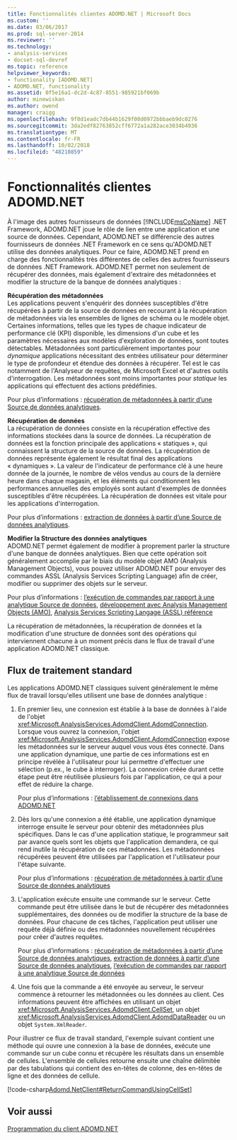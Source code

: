 ```yaml
---
title: Fonctionnalités clientes ADOMD.NET | Microsoft Docs
ms.custom: ''
ms.date: 03/06/2017
ms.prod: sql-server-2014
ms.reviewer: ''
ms.technology:
- analysis-services
- docset-sql-devref
ms.topic: reference
helpviewer_keywords:
- functionality [ADOMD.NET]
- ADOMD.NET, functionality
ms.assetid: 0f5e16a1-dc2d-4c87-8551-985921bf069b
author: minewiskan
ms.author: owend
manager: craigg
ms.openlocfilehash: 9f0d1eadc7db44b1629f00d0972bbbaeb9dc0276
ms.sourcegitcommit: 3da2edf82763852cff6772a1a282ace3034b4936
ms.translationtype: MT
ms.contentlocale: fr-FR
ms.lasthandoff: 10/02/2018
ms.locfileid: "48210859"
---
```

# <a name="adomdnet-client-functionality"></a>Fonctionnalités clientes ADOMD.NET
  À l'image des autres fournisseurs de données [!INCLUDE[msCoName](../../includes/msconame-md.md)] .NET Framework, ADOMD.NET joue le rôle de lien entre une application et une source de données. Cependant, ADOMD.NET se différencie des autres fournisseurs de données .NET Framework en ce sens qu'ADOMD.NET utilise des données analytiques. Pour ce faire, ADOMD.NET prend en charge des fonctionnalités très différentes de celles des autres fournisseurs de données .NET Framework. ADOMD.NET permet non seulement de récupérer des données, mais également d'extraire des métadonnées et modifier la structure de la banque de données analytiques :  
  
 **Récupération des métadonnées**  
 Les applications peuvent s'enquérir des données susceptibles d'être récupérées à partir de la source de données en recourant à la récupération de métadonnées via les ensembles de lignes de schéma ou le modèle objet. Certaines informations, telles que les types de chaque indicateur de performance clé (KPI) disponible, les dimensions d'un cube et les paramètres nécessaires aux modèles d'exploration de données, sont toutes détectables. Métadonnées sont particulièrement importantes pour *dynamique* applications nécessitant des entrées utilisateur pour déterminer le type de profondeur et étendue des données à récupérer. Tel est le cas notamment de l'Analyseur de requêtes, de Microsoft Excel et d'autres outils d'interrogation. Les métadonnées sont moins importantes pour *statique* les applications qui effectuent des actions prédéfinies.  
  
 Pour plus d’informations : [récupération de métadonnées à partir d’une Source de données analytiques](retrieving-metadata-from-an-analytical-data-source.md).  
  
 **Récupération de données**  
 La récupération de données consiste en la récupération effective des informations stockées dans la source de données. La récupération de données est la fonction principale des applications « statiques », qui connaissent la structure de la source de données. La récupération de données représente également le résultat final des applications « dynamiques ». La valeur de l'indicateur de performance clé à une heure donnée de la journée, le nombre de vélos vendus au cours de la dernière heure dans chaque magasin, et les éléments qui conditionnent les performances annuelles des employés sont autant d'exemples de données susceptibles d'être récupérées. La récupération de données est vitale pour les applications d'interrogation.  
  
 Pour plus d’informations : [extraction de données à partir d’une Source de données analytiques](retrieving-data-from-an-analytical-data-source.md).  
  
 **Modifier la Structure des données analytiques**  
 ADOMD.NET permet également de modifier à proprement parler la structure d'une banque de données analytiques. Bien que cette opération soit généralement accomplie par le biais du modèle objet AMO (Analysis Management Objects), vous pouvez utiliser ADOMD.NET pour envoyer des commandes ASSL (Analysis Services Scripting Language) afin de créer, modifier ou supprimer des objets sur le serveur.  
  
 Pour plus d’informations : [l’exécution de commandes par rapport à une analytique Source de données](executing-commands-against-an-analytical-data-source.md), [développement avec Analysis Management Objects &#40;AMO&#41;](../multidimensional-models/analysis-management-objects/developing-with-analysis-management-objects-amo.md), [Analysis Services Scripting Langage &#40;ASSL&#41; référence](../scripting/analysis-services-scripting-language-assl-for-xmla.md)  
  
 La récupération de métadonnées, la récupération de données et la modification d'une structure de données sont des opérations qui interviennent chacune à un moment précis dans le flux de travail d'une application ADOMD.NET classique.  
  
## <a name="typical-process-flow"></a>Flux de traitement standard  
 Les applications ADOMD.NET classiques suivent généralement le même flux de travail lorsqu'elles utilisent une base de données analytique :  
  
1.  En premier lieu, une connexion est établie à la base de données à l'aide de l'objet <xref:Microsoft.AnalysisServices.AdomdClient.AdomdConnection>. Lorsque vous ouvrez la connexion, l'objet <xref:Microsoft.AnalysisServices.AdomdClient.AdomdConnection> expose les métadonnées sur le serveur auquel vous vous êtes connecté. Dans une application dynamique, une partie de ces informations est en principe révélée à l'utilisateur pour lui permettre d'effectuer une sélection (p.ex., le cube à interroger). La connexion créée durant cette étape peut être réutilisée plusieurs fois par l'application, ce qui a pour effet de réduire la charge.  
  
     Pour plus d’informations : [l’établissement de connexions dans ADOMD.NET](connections-in-adomd-net.md)  
  
2.  Dès lors qu'une connexion a été établie, une application dynamique interroge ensuite le serveur pour obtenir des métadonnées plus spécifiques. Dans le cas d'une application statique, le programmeur sait par avance quels sont les objets que l'application demandera, ce qui rend inutile la récupération de ces métadonnées. Les métadonnées récupérées peuvent être utilisées par l'application et l'utilisateur pour l'étape suivante.  
  
     Pour plus d’informations : [récupération de métadonnées à partir d’une Source de données analytiques](retrieving-metadata-from-an-analytical-data-source.md)  
  
3.  L'application exécute ensuite une commande sur le serveur. Cette commande peut être utilisée dans le but de récupérer des métadonnées supplémentaires, des données ou de modifier la structure de la base de données. Pour chacune de ces tâches, l'application peut utiliser une requête déjà définie ou des métadonnées nouvellement récupérées pour créer d'autres requêtes.  
  
     Pour plus d’informations : [récupération de métadonnées à partir d’une Source de données analytiques](retrieving-metadata-from-an-analytical-data-source.md), [extraction de données à partir d’une Source de données analytiques](retrieving-data-from-an-analytical-data-source.md), [l’exécution de commandes par rapport à une analytique Source de données](executing-commands-against-an-analytical-data-source.md)  
  
4.  Une fois que la commande a été envoyée au serveur, le serveur commence à retourner les métadonnées ou les données au client. Ces informations peuvent être affichées en utilisant un objet <xref:Microsoft.AnalysisServices.AdomdClient.CellSet>, un objet <xref:Microsoft.AnalysisServices.AdomdClient.AdomdDataReader> ou un objet `System.XmlReader`.  
  
 Pour illustrer ce flux de travail standard, l'exemple suivant contient une méthode qui ouvre une connexion à la base de données, exécute une commande sur un cube connu et récupère les résultats dans un ensemble de cellules. L'ensemble de cellules retourne ensuite une chaîne délimitée par des tabulations qui contient des en-têtes de colonne, des en-têtes de ligne et des données de cellule.  
  
 [!code-csharp[Adomd.NetClient#ReturnCommandUsingCellSet](../../snippets/csharp/SQL14/adomd.net/adomd.netclient/cs/adomdexample.cs#returncommandusingcellset)]  
  
## <a name="see-also"></a>Voir aussi  
 [Programmation du client ADOMD.NET](adomd-net-client-programming.md)  
  
  
